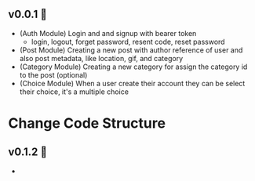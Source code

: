 ## v0.0.1 🎉

- (Auth Module) Login and and signup with bearer token
  - login, logout, forget password, resent code, reset password
- (Post Module) Creating a new post with author reference of user and also post metadata, like location, gif, and category
- (Category Module) Creating a new category for assign the category id to the post (optional)
- (Choice Module) When a user create their account they can be select their choice, it's a multiple choice

# **Change Code Structure**

## v0.1.2 🎉

-
